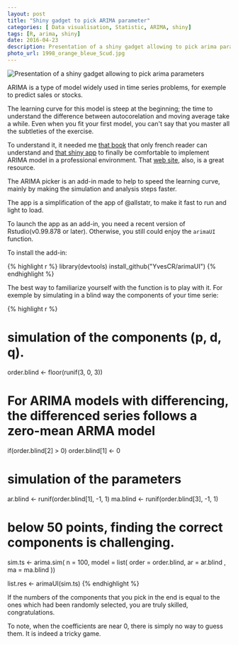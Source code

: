 ```yaml
---
layout: post
title: "Shiny gadget to pick ARIMA parameter"
categories: [ Data visualisation, Statistic, ARIMA, shiny]
tags: [R, arima, shiny]
date: 2016-04-23
description: Presentation of a shiny gadget allowing to pick arima parameters
photo_url: 1998_orange_bleue_Scud.jpg
---
```


  <img src="https://yvescr.github.io/image/arimaUI_Picker.gif" alt="Presentation of a shiny gadget allowing to pick arima parameters" 
		style="margin:0px;margin-right:2%;text-align: center;vertical-align: middle;">

ARIMA is a type of model widely used in time series problems, for exemple to predict sales or stocks.

The learning curve for this model is steep at the beginning; the time to understand the difference between autocorelation and moving average take a while. Even when you fit your first model, you can't say that you master all the subtleties of the exercise.

To understand it, it needed me [that book](https://www.amazon.fr/S%C3%A9ries-temporelles-avec-M%C3%A9thodes-cas/dp/2817802071/277-5178286-1463028?ie=UTF8&tag=duckduckgo-ffnt-fr-21) that only french reader can understand and [that shiny app](http://alstatr.blogspot.co.uk/2013/12/r-explore-arima2-2-2-subclass-family-on.html) to finally be comfortable  to implement ARIMA model in a professional environment. That [web site](http://people.duke.edu/~rnau/411arim2.htm), also, is a great resource. 

The ARIMA picker is an add-in made to help to speed the learning curve, mainly by making the simulation and analysis steps faster.

The app is a simplification of the app of @allstatr, to make it fast to run and light to load.

To launch the app as an add-in, you need a recent version of Rstudio(v0.99.878 or later).
Otherwise, you still could enjoy the `arimaUI` function.

To install the add-in:


{% highlight r %}
library(devtools)
install_github("YvesCR/arimaUI")
{% endhighlight %}

The best way to familiarize yourself with the function is to play with it.
For exemple by simulating in a blind way the components of your time serie:


{% highlight r %}
# simulation of the components (p, d, q). 
order.blind <- floor(runif(3, 0, 3))

# For ARIMA models with differencing, the differenced series follows a zero-mean ARMA model
if(order.blind[2] > 0) order.blind[1] <- 0

# simulation of the parameters
ar.blind <- runif(order.blind[1], -1, 1)
ma.blind <- runif(order.blind[3], -1, 1)

# below 50 points, finding the correct components is challenging.
sim.ts <- arima.sim(
n = 100,
model = list(
  order = order.blind,
  ar = ar.blind
, ma = ma.blind
))

list.res <- arimaUI(sim.ts)
{% endhighlight %}

If the numbers of the components that you pick in the end is equal to the ones which had been randomly selected, you are truly skilled, congratulations.

To note, when the coefficients are near 0, there is simply no way to guess them. It is indeed a tricky game. 

